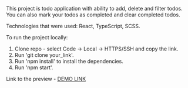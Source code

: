 This project is todo application with ability to add, delete and filter todos. You can also mark your todos as completed and clear completed todos.

Technologies that were used: React, TypeScript, SCSS.

To run the project locally:
1. Clone repo - select Code -> Local -> HTTPS/SSH and copy the link.
2. Run 'git clone your_link'.
3. Run 'npm install' to install the dependencies.
4. Run 'npm start'.

Link to the preview - [DEMO LINK](https://vinogradova8.github.io/react_todo_app/)
